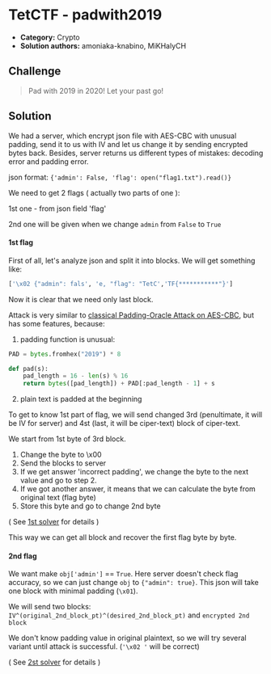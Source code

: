 # TetCTF - padwith2019

* **Category:** Crypto
* **Solution authors:** amoniaka-knabino, MiKHalyCH

## Challenge

> Pad with 2019 in 2020! Let your past go!


## Solution

We had a server, which encrypt json file with AES-CBC with unusual padding, send it to us with IV and let us change it by sending encrypted bytes back.
Besides, server returns us different types of mistakes: decoding error and padding error.

json format: `{'admin': False, 'flag': open("flag1.txt").read()}`

We need to get 2 flags ( actually two parts of one ):

1st one - from json field 'flag'

2nd one will be given when we change `admin` from `False` to `True`

#### 1st flag

First of all, let's analyze json and split it into blocks. We will get something like:

```py
['\x02 {"admin": fals', 'e, "flag": "TetC','TF{***********"}']
```
Now it is clear that we need only last block.

Attack is very similar to [classical Padding-Oracle Attack on AES-CBC](https://robertheaton.com/2013/07/29/padding-oracle-attack/), but has some features, because:

1) padding function is unusual:

```py
PAD = bytes.fromhex("2019") * 8

def pad(s):
    pad_length = 16 - len(s) % 16
    return bytes([pad_length]) + PAD[:pad_length - 1] + s
```

2) plain text is padded at the beginning

To get to know 1st part of flag, we will send changed 3rd (penultimate, it will be IV for server) and 4st (last, it will be ciper-text) block of ciper-text.

We start from 1st byte of 3rd block.

1) Change the byte to \x00
2) Send the blocks to server
3) If we get answer 'incorrect padding', we change the byte to the next value and go to step 2. 
4) If we got another answer, it means that we can calculate the byte from original text (flag byte)
5) Store this byte and go to change 2nd byte

( See [1st solver](padwith2019_exploit_1flag.py) for details )

This way we can get all block and recover the first flag byte by byte.

#### 2nd flag

We want make `obj['admin']` == `True`. Here server doesn't check flag accuracy, so we can just change `obj` to `{"admin": true}`. This json will take one block with minimal padding (`\x01`).

We will send two blocks: `IV^(original_2nd_block_pt)^(desired_2nd_block_pt)` and `encrypted 2nd block`

We don't know padding value in original plaintext, so we will try several variant until attack is successful. (`'\x02 '` will be correct)

( See [2st solver](padwith2019_exploit_2flag.py) for details )



